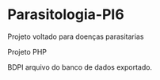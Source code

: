 # Parasitologia-PI6
 Projeto voltado para doenças parasitarias



Projeto PHP

BDPI arquivo do banco de dados exportado.
